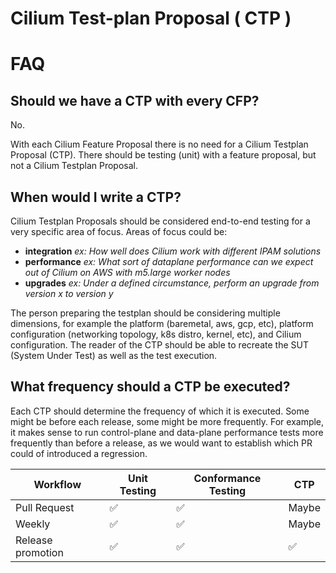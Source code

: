 # Cilium Test-plan Proposal ( CTP ) 

# FAQ

## Should we have a CTP with every CFP?

No.

With each Cilium Feature Proposal there is no need for a Cilium Testplan Proposal (CTP). There should be testing (unit) with a feature proposal, but not a Cilium Testplan Proposal.

## When would I write a CTP?

Cilium Testplan Proposals should be considered end-to-end testing for a very specific area of focus. Areas of focus could be:
- **integration** *ex: How well does Cilium work with different IPAM solutions*
- **performance** *ex: What sort of dataplane performance can we expect out of Cilium on AWS with m5.large worker nodes*
- **upgrades** *ex: Under a defined circumstance, perform an upgrade from version x to version y*

 The person preparing the testplan should be considering multiple dimensions, for example the platform (baremetal, aws, gcp, etc), platform configuration (networking topology, k8s distro, kernel, etc), and Cilium configuration. The reader of the CTP should be able to recreate the SUT (System Under Test) as well as the test execution.

## What frequency should a CTP be executed?

Each CTP should determine the frequency of which it is executed. Some might be before each release, some might be more frequently. For example, it makes sense to run control-plane and data-plane performance tests more frequently than before a release, as we would want to establish which PR could of introduced a regression.

| Workflow | Unit Testing | Conformance Testing | CTP |
|----------|--------------|----------------------|---|
| Pull Request |  ✅ | ✅ | Maybe |
| Weekly | ✅ | ✅ | Maybe|
| Release promotion |  ✅ | ✅ |✅ |
